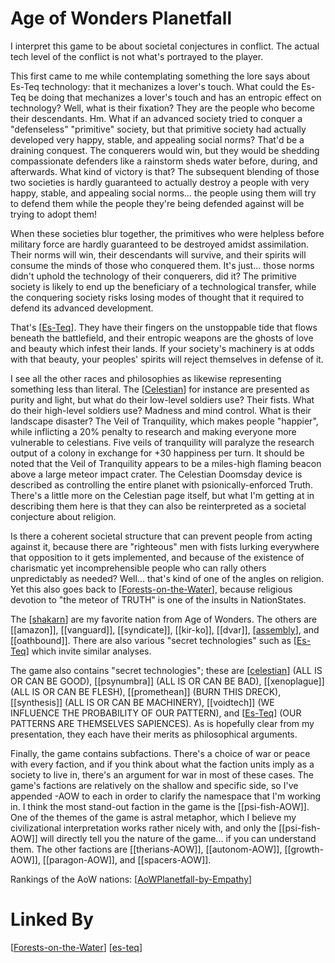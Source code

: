 # Age of Wonders Planetfall

I interpret this game to be about societal conjectures in conflict.  The actual tech level of the conflict is not what's portrayed to the player.

This first came to me while contemplating something the lore says about Es-Teq technology: that it mechanizes a lover's touch.  What could the Es-Teq be doing that mechanizes a lover's touch and has an entropic effect on technology?  Well, what is their fixation?  They are the people who become their descendants.  Hm.  What if an advanced society tried to conquer a "defenseless" "primitive" society, but that primitive society had actually developed very happy, stable, and appealing social norms?  That'd be a draining conquest.  The conquerers would win, but they would be shedding compassionate defenders like a rainstorm sheds water before, during, and afterwards.  What kind of victory is that?  The subsequent blending of those two societies is hardly guaranteed to actually destroy a people with very happy, stable, and appealing social norms... the people using them will try to defend them while the people they're being defended against will be trying to adopt them!

When these societies blur together, the primitives who were helpless before military force are hardly guaranteed to be destroyed amidst assimilation.  Their norms will win, their descendants will survive, and their spirits will consume the minds of those who conquered them.  It's just... those norms didn't uphold the technology of their conquerers, did it?  The primitive society is likely to end up the beneficiary of a technological transfer, while the conquering society risks losing modes of thought that it required to defend its advanced development.

That's [[Es-Teq]].  They have their fingers on the unstoppable tide that flows beneath the battlefield, and their entropic weapons are the ghosts of love and beauty which infest their lands.  If your society's machinery is at odds with that beauty, your peoples' spirits will reject themselves in defense of it.

I see all the other races and philosophies as likewise representing something less than literal.  The [[Celestian]] for instance are presented as purity and light, but what do their low-level soldiers use?  Their fists.  What do their high-level soldiers use?  Madness and mind control.  What is their landscape disaster?  The Veil of Tranquility, which makes people "happier", while inflicting a 20% penalty to research and making everyone more vulnerable to celestians.  Five veils of tranquility will paralyze the research output of a colony in exchange for +30 happiness per turn.  It should be noted that the Veil of Tranquility appears to be a miles-high flaming beacon above a large meteor impact crater.  The Celestian Doomsday device is described as controlling the entire planet with psionically-enforced Truth.  There's a little more on the Celestian page itself, but what I'm getting at in describing them here is that they can also be reinterpreted as a societal conjecture about religion.

Is there a coherent societal structure that can prevent people from acting against it, because there are "righteous" men with fists lurking everywhere that opposition to it gets implemented, and because of the existence of charismatic yet incomprehensible people who can rally others unpredictably as needed?  Well... that's kind of one of the angles on religion.  Yet this also goes back to [[Forests-on-the-Water]], because religious devotion to "the meteor of TRUTH" is one of the insults in NationStates.

The [[shakarn]] are my favorite nation from Age of Wonders.  The others are [[amazon]], [[vanguard]], [[syndicate]], [[kir-ko]], [[dvar]], [[assembly]], and [[oathbound]].  There are also various "secret technologies" such as [[Es-Teq]] which invite similar analyses.

The game also contains "secret technologies"; these are [[celestian]] (ALL IS OR CAN BE GOOD), [[psynumbra]] (ALL IS OR CAN BE BAD), [[xenoplague]] (ALL IS OR CAN BE FLESH), [[promethean]] (BURN THIS DRECK), [[synthesis]] (ALL IS OR CAN BE MACHINERY), [[voidtech]] (WE INFLUENCE THE PROBABILITY OF OUR PATTERN), and [[Es-Teq]] (OUR PATTERNS ARE THEMSELVES SAPIENCES).  As is hopefully clear from my presentation, they each have their merits as philosophical arguments.

Finally, the game contains subfactions.  There's a choice of war or peace with every faction, and if you think about what the faction units imply as a society to live in, there's an argument for war in most of these cases.  The game's factions are relatively on the shallow and specific side, so I've appended -AOW to each in order to clarify the namespace that I'm working in.  I think the most stand-out faction in the game is the [[psi-fish-AOW]].  One of the themes of the game is astral metaphor, which I believe my civilizational interpretation works rather nicely with, and only the [[psi-fish-AOW]] will directly tell you the nature of the game... if you can understand them.  The other factions are [[therians-AOW]], [[autonom-AOW]], [[growth-AOW]], [[paragon-AOW]], and [[spacers-AOW]].

Rankings of the AoW nations:
[[AoWPlanetfall-by-Empathy]]

# Linked By
[[Forests-on-the-Water]]
[[es-teq]]


[//begin]: # "Autogenerated link references for markdown compatibility"
[Es-Teq]: es-teq "Es-Teq"
[Celestian]: celestian "Celestian"
[Forests-on-the-Water]: Forests-on-the-Water "Forests-on-the-Water"
[shakarn]: shakarn "Shakarn"
[assembly]: assembly "Assembly"
[celestian]: celestian "Celestian"
[AoWPlanetfall-by-Empathy]: aowplanetfall-by-empathy "AoWPlanetfall by Empathy"
[es-teq]: es-teq "Es-Teq"
[//end]: # "Autogenerated link references"